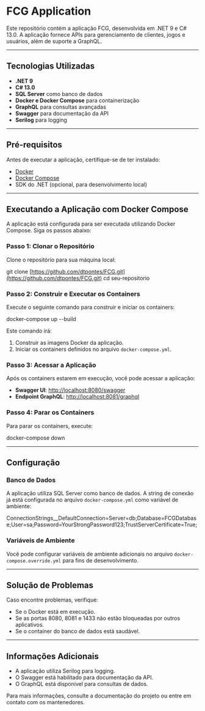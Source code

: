 # FCG Application

Este repositório contém a aplicação FCG, desenvolvida em .NET 9 e C# 13.0. A aplicação fornece APIs para gerenciamento de clientes, jogos e usuários, além de suporte a GraphQL.

---

## Tecnologias Utilizadas

- **.NET 9**
- **C# 13.0**
- **SQL Server** como banco de dados
- **Docker e Docker Compose** para containerização
- **GraphQL** para consultas avançadas
- **Swagger** para documentação da API
- **Serilog** para logging

---

## Pré-requisitos

Antes de executar a aplicação, certifique-se de ter instalado:
- [Docker](https://www.docker.com/)
- [Docker Compose](https://docs.docker.com/compose/)
- SDK do .NET (opcional, para desenvolvimento local)

---

## Executando a Aplicação com Docker Compose

A aplicação está configurada para ser executada utilizando Docker Compose. Siga os passos abaixo:

### Passo 1: Clonar o Repositório
Clone o repositório para sua máquina local:

git clone [https://github.com/dtpontes/FCG.git](https://github.com/dtpontes/FCG.git) cd seu-repositorio


### Passo 2: Construir e Executar os Containers
Execute o seguinte comando para construir e iniciar os containers:

docker-compose up --build


Este comando irá:
1. Construir as imagens Docker da aplicação.
2. Iniciar os containers definidos no arquivo `docker-compose.yml`.

### Passo 3: Acessar a Aplicação
Após os containers estarem em execução, você pode acessar a aplicação:
- **Swagger UI**: [http://localhost:8080/swagger](http://localhost:8080/swagger)
- **Endpoint GraphQL**: [http://localhost:8081/graphql](http://localhost:8081/graphql)

### Passo 4: Parar os Containers
Para parar os containers, execute:

docker-compose down


---

## Configuração

### Banco de Dados
A aplicação utiliza SQL Server como banco de dados. A string de conexão já está configurada no arquivo `docker-compose.yml` como variável de ambiente:

ConnectionStrings__DefaultConnection=Server=db;Database=FCGDatabase;User=sa;Password=YourStrongPassword123;TrustServerCertificate=True;


### Variáveis de Ambiente
Você pode configurar variáveis de ambiente adicionais no arquivo `docker-compose.override.yml` para fins de desenvolvimento.

---

## Solução de Problemas

Caso encontre problemas, verifique:
- Se o Docker está em execução.
- Se as portas 8080, 8081 e 1433 não estão bloqueadas por outros aplicativos.
- Se o container do banco de dados está saudável.

---

## Informações Adicionais

- A aplicação utiliza Serilog para logging.
- O Swagger está habilitado para documentação da API.
- O GraphQL está disponível para consultas de dados.

Para mais informações, consulte a documentação do projeto ou entre em contato com os mantenedores.
